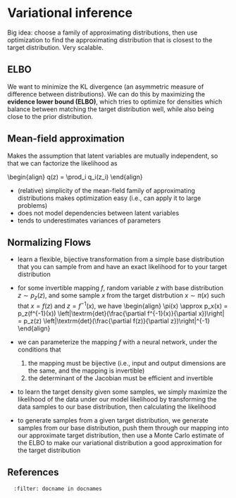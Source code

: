 # Variational inference

Big idea: choose a family of approximating distributions, then use optimization to find the approximating distribution that is closest to the target distribution. Very scalable.

## ELBO

We want to minimize the KL divergence (an asymmetric measure of difference between distributions). We can do this by maximizing the **evidence lower bound (ELBO)**, which tries to optimize for densities which balance between matching the target distribution well, while also being close to the prior distribution.

## Mean-field approximation

Makes the assumption that latent variables are mutually independent, so that we can factorize the likelihood as

\begin{align}
q(z) = \prod_i q_i(z_i)
\end{align}

- (relative) simplicity of the mean-field family of approximating distributions makes optimization easy (i.e., can apply it to large problems)
- does not model dependencies between latent variables
- tends to underestimates variances of parameters

## Normalizing Flows

- learn a flexible, bijective transformation from a simple base distribution that you can sample from and have an exact likelihood for to your target distribution

- for some invertible mapping $f$, random variable $z$ with base distribution $z \sim p_z(z)$, and some sample $x$ from the target distrbution $x \sim \pi(x)$ such that $x = f(z)$ and $z = f^{-1}(x)$, we have
  \begin{align}
  \pi(x) \approx p_x(x) = p_z(f^{-1}(x)) \left|\textrm{det}(\frac{\partial f^{-1}(x)}{\partial x})\right| = p_z(z) \left|\textrm{det}(\frac{\partial f(z)}{\partial z})\right|^{-1}
  \end{align}

- we can parameterize the mapping $f$ with a neural network, under the conditions that

  1. the mapping must be bijective (i.e., input and output dimensions are the same, and the mapping is invertible)
  2. the determinant of the Jacobian must be efficient and invertible

- to learn the target density given some samples, we simply maximize the likelihood of the data under our model likelihood by transforming the data samples to our base distribution, then calculating the likelihood
- to generate samples from a given target distribution, we generate samples from our base distribution, push them through our mapping into our approximate target distribution, then use a Monte Carlo estimate of the ELBO to make our variational distribution a good approximation for the target distribution

## References

```{bibliography}
  :filter: docname in docnames
```
